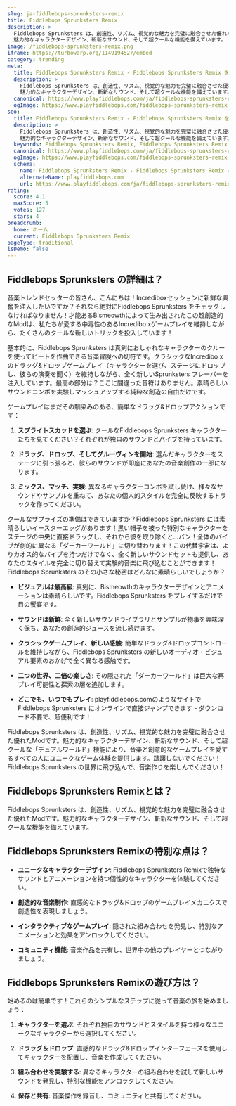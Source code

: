 ```yaml
---
slug: ja-fiddlebops-sprunksters-remix
title: Fiddlebops Sprunksters Remix
description: >
  Fiddlebops Sprunksters は、創造性、リズム、視覚的な魅力を完璧に融合させた優れたModです。
  魅力的なキャラクターデザイン、斬新なサウンド、そして超クールな機能を備えています。
image: /fiddlebops-sprunksters-remix.png
iframe: https://turbowarp.org/1149194527/embed
category: trending
meta:
  title: Fiddlebops Sprunksters Remix - Fiddlebops Sprunksters Remix をオンラインでプレイ
  description: >
    Fiddlebops Sprunksters は、創造性、リズム、視覚的な魅力を完璧に融合させた優れたModです。
    魅力的なキャラクターデザイン、斬新なサウンド、そして超クールな機能を備えています。
  canonical: https://www.playfiddlebops.com/ja/fiddlebops-sprunksters-remix/
  ogImage: https://www.playfiddlebops.com/fiddlebops-sprunksters-remix.png
seo:
  title: Fiddlebops Sprunksters Remix - Fiddlebops Sprunksters Remix をオンラインでプレイ
  description: >
    Fiddlebops Sprunksters は、創造性、リズム、視覚的な魅力を完璧に融合させた優れたModです。
    魅力的なキャラクターデザイン、斬新なサウンド、そして超クールな機能を備えています。
  keywords: Fiddlebops Sprunksters Remix, Fiddlebops Sprunksters Remix オンライン, 音楽制作ゲーム
  canonical: https://www.playfiddlebops.com/ja/fiddlebops-sprunksters-remix/
  ogImage: https://www.playfiddlebops.com/fiddlebops-sprunksters-remix.png
  schema:
    name: Fiddlebops Sprunksters Remix - Fiddlebops Sprunksters Remix をオンラインでプレイ
    alternateName: playfiddlebops.com
    url: https://www.playfiddlebops.com/ja/fiddlebops-sprunksters-remix/
rating:
  score: 4.1
  maxScore: 5
  votes: 127
  stars: 4
breadcrumb:
  home: ホーム
  current: Fiddlebops Sprunksters Remix
pageType: traditional
isDemo: false
---
```


## Fiddlebops Sprunksters の詳細は？

音楽トレンドセッターの皆さん、こんにちは！Incrediboxセッションに新鮮な興奮を注入したいですか？それなら絶対にFiddlebops Sprunksters をチェックしなければなりません！才能あるBismeowthによって生み出されたこの超創造的なModは、私たちが愛する中毒性のあるIncredibo xゲームプレイを維持しながら、たくさんのクールな新しいトリックを投入しています！

基本的に、Fiddlebops Sprunksters は真剣におしゃれなキャラクターのクルーを使ってビートを作曲できる音楽冒険への切符です。クラシックなIncredibo xのドラッグ&ドロップゲームプレイ（キャラクターを選び、ステージにドロップし、彼らの演奏を聞く）を維持しながら、全く新しいSprunksters フレーバーを注入しています。最高の部分は？ここに間違った音符はありません。素晴らしいサウンドコンボを実験しマッシュアップする純粋な創造の自由だけです。

ゲームプレイはまだその馴染みのある、簡単なドラッグ&ドロップアクションです：

1. **スプライトスカッドを選ぶ**: クールなFiddlebops Sprunksters キャラクターたちを見てください？それぞれが独自のサウンドとバイブを持っています。

1. **ドラッグ、ドロップ、そしてグルーヴィンを開始**: 選んだキャラクターをステージに引っ張ると、彼らのサウンドが即座にあなたの音楽創作の一部になります。

1. **ミックス、マッチ、実験**: 異なるキャラクターコンボを試し続け、様々なサウンドやサンプルを重ねて、あなたの個人的スタイルを完全に反映するトラックを作ってください。

クールなサプライズの準備はできていますか？Fiddlebops Sprunksters には素晴らしいイースターエッグがあります！黒い帽子を被った特別なキャラクターをステージの中央に直接ドラッグし、それから彼を取り除くと...バン！全体のバイブが劇的に異なる「ダーカーワールド」に切り替わります！この代替宇宙は、よりカオス的なバイブを持つだけでなく、全く新しいサウンドセットも提供し、あなたのスタイルを完全に切り替えて実験的音楽に飛び込むことができます！Fiddlebops Sprunksters のその小さな秘密はどんなに素晴らしいでしょうか？

- **ビジュアルは最高級**: 真剣に、Bismeowthのキャラクターデザインとアニメーションは素晴らしいです。Fiddlebops Sprunksters をプレイするだけで目の饗宴です。

- **サウンドは新鮮**: 全く新しいサウンドライブラリとサンプルが物事を興味深く保ち、あなたの創造的ジュースを流し続けます。

- **クラシックゲームプレイ、新しい感触**: 簡単なドラッグ&ドロップコントロールを維持しながら、Fiddlebops Sprunksters の新しいオーディオ・ビジュアル要素のおかげで全く異なる感触です。

- **二つの世界、二倍の楽しさ**: その隠された「ダーカーワールド」は巨大な再プレイ可能性と探索の層を追加します。

- **どこでも、いつでもプレイ**: playfiddlebops.comのようなサイトでFiddlebops Sprunksters にオンラインで直接ジャンプできます - ダウンロード不要で、超便利です！

Fiddlebops Sprunksters は、創造性、リズム、視覚的な魅力を完璧に融合させた優れたModです。魅力的なキャラクターデザイン、斬新なサウンド、そして超クールな「デュアルワールド」機能により、音楽と創意的なゲームプレイを愛するすべての人にユニークなゲーム体験を提供します。躊躇しないでください！Fiddlebops Sprunksters の世界に飛び込んで、音楽作りを楽しんでください！

## Fiddlebops Sprunksters Remixとは？

Fiddlebops Sprunksters は、創造性、リズム、視覚的な魅力を完璧に融合させた優れたModです。魅力的なキャラクターデザイン、斬新なサウンド、そして超クールな機能を備えています。

## Fiddlebops Sprunksters Remixの特別な点は？

- **ユニークなキャラクターデザイン**: Fiddlebops Sprunksters Remixで独特なサウンドとアニメーションを持つ個性的なキャラクターを体験してください。

- **創造的な音楽制作**: 直感的なドラッグ&ドロップのゲームプレイメカニクスで創造性を表現しましょう。

- **インタラクティブなゲームプレイ**: 隠された組み合わせを発見し、特別なアニメーションと効果をアンロックしてください。

- **コミュニティ機能**: 音楽作品を共有し、世界中の他のプレイヤーとつながりましょう。

## Fiddlebops Sprunksters Remixの遊び方は？

始めるのは簡単です！これらのシンプルなステップに従って音楽の旅を始めましょう：

1. **キャラクターを選ぶ**: それぞれ独自のサウンドとスタイルを持つ様々なユニークなキャラクターから選択してください。

1. **ドラッグ＆ドロップ**: 直感的なドラッグ&ドロップインターフェースを使用してキャラクターを配置し、音楽を作成してください。

1. **組み合わせを実験する**: 異なるキャラクターの組み合わせを試して新しいサウンドを発見し、特別な機能をアンロックしてください。

1. **保存と共有**: 音楽傑作を録音し、コミュニティと共有してください。